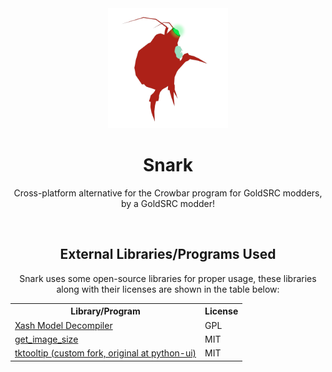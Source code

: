 <div align="center">
  <img src="logo512.png" width="192" height="192" alt="Snark logo">
  <h1>Snark</h1>
	<p>Cross-platform alternative for the Crowbar program for GoldSRC modders, by a GoldSRC modder!</p>
	<br>
	<h2>External Libraries/Programs Used</h2>
	<p>Snark uses some open-source libraries for proper usage, these libraries along with their licenses are shown in the table below:</p>
	<table>
		<tr>
			<th>Library/Program</th>
			<th>License</th>
		</tr>
		<tr>
			<td><a href="https://github.com/FWGS/xash3d-fwgs/">Xash Model Decompiler</a></td>
			<td>GPL</td>
		</tr>
		<tr>
			<td><a href="https://github.com/scardine/image_size">get_image_size</a></td>
			<td>MIT</td>
		</tr>
		<tr>
			<td><a href="https://github.com/PostScriptReal/python-ui/blob/master/tktooltip.py">tktooltip (custom fork, original at </a><a href="https://github.com/DaedalicEntertainment/python-ui/blob/master/tktooltip.py">python-ui)</a></td>
			<td>MIT</td>
		</tr>
	</table>
</div>